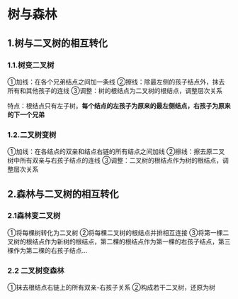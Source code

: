 # 树与森林
## 1.树与二叉树的相互转化
### 1.1.树变二叉树
①加线：在各个兄弟结点之间加一条线
②擦线：除最左侧的孩子结点外，抹去所有和其他孩子的连线
③调整：树的根结点为二叉树的根结点，调整层次关系

特点：根结点只有左子树。**每个结点的左孩子为原来的最左侧结点，右孩子为原来的下一个兄弟**
### 1.2.二叉树变树
①加线：在各结点的双亲和结点右链的所有结点之间加线
②擦线：擦去原二叉树中所有双亲与右孩子结点的连线
③调整：二叉树的根结点作为树的根结点，调整层次关系

## 2.森林与二叉树的相互转化
### 2.1森林变二叉树
①将每棵树转化为二叉树
②将每棵二叉树的根结点并排相互连接
③将第一棵二叉树的根结点作为新树的根结点，第二棵的根结点作为第一棵的右孩子结点，第三棵作为第二棵的右孩子结点...
### 2.2 二叉树变森林
①抹去根结点右链上的所有双亲-右孩子关系
②构成若干二叉树，还原为树
